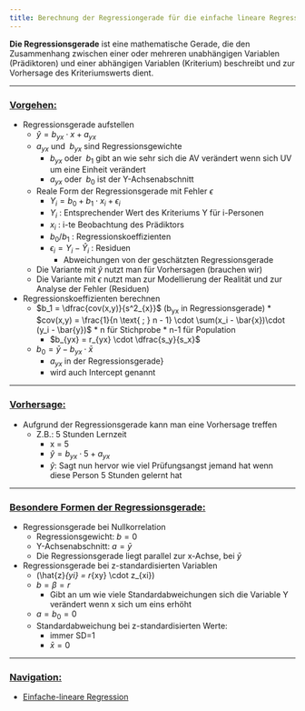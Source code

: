 ```yaml
---
title: Berechnung der Regressiongerade für die einfache lineare Regression
---
```


**Die Regressionsgerade** ist eine mathematische Gerade, die den Zusammenhang zwischen einer oder mehreren unabhängigen Variablen (Prädiktoren) und einer abhängigen Variablen (Kriterium) beschreibt und zur Vorhersage des Kriteriumswerts dient.

---

### <u>Vorgehen:</u>

* Regressionsgerade  aufstellen
  * $\hat{y} = b_{yx} \cdot x \;+\; a_{yx}$
  * $a_{yx} \text{ und } \; b_{yx}$ sind Regressionsgewichte
    * $b_{yx}\text{ oder } \; b_1$ gibt an wie sehr sich die AV verändert wenn sich UV um eine Einheit verändert
    * $a_{yx} \text{ oder } \; b_0$ ist der Y-Achsenabschnitt
  * Reale Form der Regressionsgerade mit Fehler $\epsilon$
    * $Y_i = b_0 + b_1 \cdot x_i + \epsilon_i$
    * $Y_i$ : Entsprechender Wert des Kriteriums Y für i-Personen
    * $x_i$ : i-te Beobachtung des Prädiktors
    * $b_0/b_1$ : Regressionskoeffizienten
    * $\epsilon_i = Y_i - \hat{Y}_i$ : Residuen
      * Abweichungen von der geschätzten Regressionsgerade
  * Die Variante mit $\hat{y}$ nutzt man für Vorhersagen (brauchen wir)
  * Die Variante mit $\epsilon$ nutzt man zur Modellierung der Realität und zur Analyse der Fehler (Residuen)
* Regressionskoeffizienten berechnen
  * $b_1 = \dfrac{cov(x,y)}{s^2_{x}}$ (b<sub>yx</sub> in Regressionsgerade)
    \* $cov(x,y) = \frac{1}{n \text{ ; } n - 1} \cdot \sum(x_i - \bar{x})\cdot (y_i - \bar{y})$
    \* n für Stichprobe
    \* n-1 für Population
    * $b_{yx} = r_{yx} \cdot \dfrac{s_y}{s_x}$
  * $b_0 = \bar{y} - b_{yx} \cdot \bar{x}$
    * $a_{yx}$ in der Regressionsgerade}
    * wird auch Intercept genannt

---

### <u>Vorhersage:</u>

* Aufgrund der Regressionsgerade kann man eine Vorhersage treffen
  * Z.B.: 5 Stunden Lernzeit
    * x = 5
    * $\hat{y} = b_{yx} \cdot 5 \;+\; a_{yx}$
    * $\hat{y}$: Sagt nun hervor wie viel Prüfungsangst jemand hat wenn diese Person 5 Stunden gelernt hat

---

### <u>Besondere Formen der Regressionsgerade:</u>

* Regressionsgerade bei Nullkorrelation
  * Regressionsgewicht: $b=0$
  * Y-Achsenabschnitt: $a= \bar{y}$
  * Die Regressionsgerade liegt parallel zur x-Achse, bei $\bar{y}$
* Regressionsgerade bei z-standardisierten Variablen
  * \(\hat{z}_{yi} = r_{xy} \cdot z_{xi}\)
  * $b = \beta =r$
    * Gibt an um wie viele Standardabweichungen sich die Variable Y verändert wenn x sich um eins erhöht
  * $a = b_0 = 0$
  * Standardabweichung bei z-standardisierten Werte:
    * immer SD=1
    * $\bar{x} =0$

---

### <u>Navigation:</u>

* [Einfache-lineare Regression](/einfache-lineare-regression)
